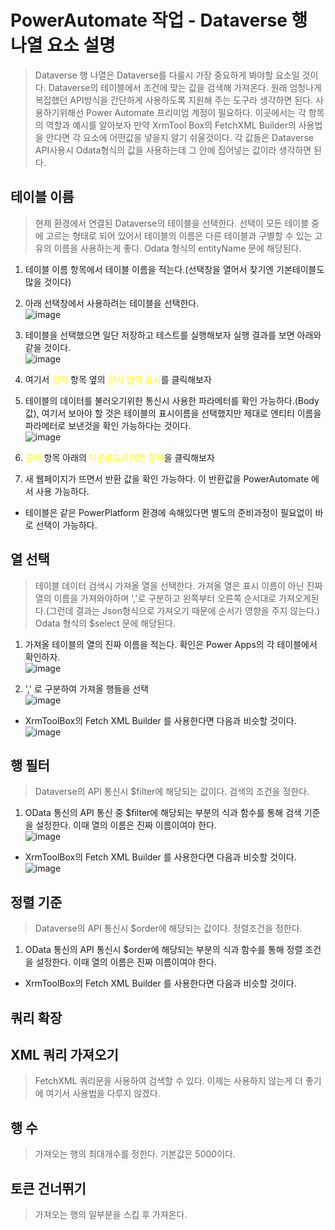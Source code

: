 # PowerAutomate 작업 - Dataverse 행 나열 요소 설명
> Dataverse 행 나열은 Dataverse를 다룰시 가장 중요하게 봐야할 요소일 것이다. Dataverse의 테이블에서 조건에 맞는 값을 검색해 가져온다. 원래 엄청나게 복잡했던 API방식을 간단하게 사용하도록 지원해 주는 도구라 생각하면 된다. 사용하기위해선 Power Automate 프리미엄 계정이 필요하다. 이곳에서는 각 항목의 역할과 예시를 알아보자 만약 XrmTool Box의 FetchXML Builder의 사용법을 안다면 각 요소에 어떤값을 넣을지 알기 쉬울것이다. 각 값들은 Dataverse API사용시 Odata형식의 값을 사용하는데 그 안에 집어넣는 값이라 생각하면 된다.

## 테이블 이름
> 현제 환경에서 연결된 Dataverse의 테이블을 선택한다. 선택이 모든 테이블 중에 고르는 형태로 되어 있어서 테이블의 이름은 다른 테이블과 구별할 수 있는 고유의 이름을 사용하는게 좋다. Odata 형식의 entityName 문에 해당된다.

1. 테이블 이름 항목에서 테이블 이름을 적는다.(선택창을 열어서 찾기엔 기본테이블도 많을 것이다)

2. 아래 선택창에서 사용하려는 테이블을 선택한다.<br>![image](https://user-images.githubusercontent.com/39551265/155435968-25b8bbb6-7256-43f2-9cbd-05052c956c51.png)<br>

3. 테이블을 선택했으면 일단 저장하고 테스트를 실행해보자 실행 결과를 보면 아래와 같을 것이다.<br>![image](https://user-images.githubusercontent.com/39551265/155436273-1ec3f1b2-a56b-459e-9ed6-9a92305f6632.png)<br>

4. 여기서 <span style="color:yellow">입력</span> 항목 옆의 <span style="color:yellow">원시 입력 표시</span>를 클릭해보자

5. 테이블의 데이터를 불러오기위한 통신시 사용한 파라메터를 확인 가능하다.(Body 값), 여기서 보아야 할 것은 테이블의 표시이름을 선택했지만 제대로 엔티티 이름을 파라메터로 보낸것을 확인 가능하다는 것이다.<br>![image](https://user-images.githubusercontent.com/39551265/155436790-bd66ba97-dec4-4a32-81b6-5441e0cde4da.png)<br>

6. <span style="color:yellow">출력</span> 항목 아래의 <span style="color:yellow">다운로드하려면 클릭</span>을 클릭해보자

7. 새 웹페이지가 뜨면서 반환 값을 확인 가능하다. 이 반환값을 PowerAutomate 에서 사용 가능하다.

* 테이블은 같은 PowerPlatform 환경에 속해있다면 별도의 준비과정이 필요없이 바로 선택이 가능하다.

## 열 선택
> 테이블 데이터 검색시 가져올 열을 선택한다. 가져올 열은 표시 이름이 아닌 진짜 열의 이름을 가져와야하며 ','로 구분하고 왼쪽부터 오른쪽 순서대로 가져오게된다.(그런데 결과는 Json형식으로 가져오기 때문에 순서가 영향을 주지 않는다.) Odata 형식의 $select 문에 해당된다.

1. 가져올 테이블의 열의 진짜 이름을 적는다. 확인은 Power Apps의 각 테이블에서 확인하자.<br>![image](https://user-images.githubusercontent.com/39551265/158018623-b7c04440-75c3-4a44-81fb-04f417957983.png)<br>

2. ',' 로 구분하여 가져올 행들을 선택<br>![image](https://user-images.githubusercontent.com/39551265/158018816-16466993-8ecb-4a34-ad8f-cbf0247fe211.png)<br>

* XrmToolBox의 Fetch XML Builder 를 사용한다면 다음과 비슷할 것이다.<br>![image](https://user-images.githubusercontent.com/39551265/158018775-d4f0326c-79cd-478a-bbb2-a03439d66c5d.png)<br>

## 행 필터
> Dataverse의 API 통신시 $filter에 해당되는 값이다. 검색의 조건을 정한다.
1. OData 통신의 API 통신 중 $filter에 해당되는 부분의 식과 함수를 통해 검색 기준을 설정한다. 이때 열의 이름은 진짜 이름이여야 한다.<br>![image](https://user-images.githubusercontent.com/39551265/158018933-17a404b4-e77e-4207-ba6b-077daa7e8d3d.png)<br>

* XrmToolBox의 Fetch XML Builder 를 사용한다면 다음과 비슷할 것이다.<br>![image](https://user-images.githubusercontent.com/39551265/158019002-79cd2bc8-e2d0-4f68-b5a5-bf2bdf8f56ff.png)<br>

## 정렬 기준
> Dataverse의 API 통신시 $order에 해당되는 값이다. 정렬조건을 정한다. 

1. OData 통신의 API 통신시 $order에 해당되는 부분의 식과 함수를 통해 정렬 조건을 설정한다. 이때 열의 이름은 진짜 이름이여야 한다.

* XrmToolBox의 Fetch XML Builder 를 사용한다면 다음과 비슷할 것이다.

## 쿼리 확장
## XML 쿼리 가져오기
> FetchXML 쿼리문을 사용하여 검색할 수 있다. 이제는 사용하지 않는게 더 좋기에 여기서 사용법을 다루지 않겠다.
## 행 수
> 가져오는 행의 최대개수를 정한다. 기본값은 5000이다.
## 토큰 건너뛰기
> 가져오는 행의 일부분을 스킵 후 가져온다.